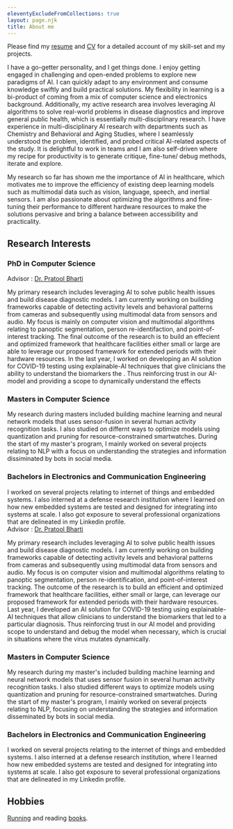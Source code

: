 ```yaml
---
eleventyExcludeFromCollections: true
layout: page.njk
title: About me
---
```


Please find my [resume]() and [CV]() for a detailed account of my skill-set and my projects. 

I have a go-getter personality, and I get things done. I enjoy getting engaged in challenging and open-ended problems to explore new paradigms of AI. I can quickly adapt to any environment and consume knowledge swiftly and build practical solutions. My flexibility in learning is a bi-product of coming from a mix of computer science and electronics background. Additionally, my active research area involves leveraging AI algorithms to solve real-world problems in disease diagnostics and improve general public health, which is essentially multi-disciplinary research. I have experience in multi-disciplinary AI research with departments such as Chemistry and Behavioral and Aging Studies, where I seamlessly understood the problem,  identified, and probed critical AI-related aspects of the study. It is delightful to work in teams and I am also self-driven where my recipe for productivity is to generate critique, fine-tune/ debug methods, iterate and explore.   

My research so far has shown me the importance of AI in healthcare, which motivates me to improve the efficiency of existing deep learning models such as multimodal data such as vision, language, speech, and inertial sensors. I am also passionate about optimizing the algorithms and fine-tuning their performance to different hardware resources to make the solutions pervasive and bring a balance between accessibility and practicality.  


## Research Interests 

### PhD in Computer Science

Advisor : [Dr. Pratool Bharti](https://pratoolbharti.github.io/NIU/)   

My primary research includes leveraging AI to solve public health issues and build disease diagnostic models. I am currently working on building frameworks capable of detecting activity levels and behavioral patterns from cameras and subsequently using multimodal data from sensors and audio. My focus is mainly on computer vision and multimodal algorithms relating to panoptic segmentation, person re-identifaction, and point-of-interest tracking. The final outcome of the research is to build an effecient and optimized framework that healthcare facilities either small or large are able to leverage our proposed framework for extended periods with their hardware resources. In the last year, I worked on developing an AI solution for COVID-19 testing using explainable-AI techniques that give clinicians the ability to understand the biomarkers the . Thus reinforcing trust in our AI-model and providing a scope to dynamically understand the effects 
  

### Masters in Computer Science 
  
My research during masters included building machine learning and neural network models that uses sensor-fusion in several human activity recognition tasks. I also studied on differnt ways to optimize models using quantization and pruning for resource-constrained smartwatches. During the start of my master's program, I mainly worked on several projects relating to NLP with a focus on understanding the strategies and information dissiminated by bots in social media. 


### Bachelors in Electronics and Communication Engineering   

I worked on several projects relating to internet of things and embedded systems. I also interned at a defense research institution where I learned on how new embedded systems are tested and designed for integrating into systems at scale. I also got exposure to several professional organizations that are delineated in my Linkedin profile.   
Advisor : [Dr. Pratool Bharti](https://pratoolbharti.github.io/NIU/)   

My primary research includes leveraging AI to solve public health issues and build disease diagnostic models. I am currently working on building frameworks capable of detecting activity levels and behavioral patterns from cameras and subsequently using multimodal data from sensors and audio. My focus is on computer vision and multimodal algorithms relating to panoptic segmentation, person re-identification, and point-of-interest tracking. The outcome of the research is to build an efficient and optimized framework that healthcare facilities, either small or large, can leverage our proposed framework for extended periods with their hardware resources. Last year, I developed an AI solution for COVID-19 testing using explainable-AI techniques that allow clinicians to understand the biomarkers that led to a particular diagnosis. Thus reinforcing trust in our AI model and providing scope to understand and debug the model when necessary, which is crucial in situations where the virus mutates dynamically. 
  

### Masters in Computer Science 
  
My research during my master's included building machine learning and neural network models that uses sensor fusion in several human activity recognition tasks. I also studied different ways to optimize models using quantization and pruning for resource-constrained smartwatches. During the start of my master's program, I mainly worked on several projects relating to NLP, focusing on understanding the strategies and information disseminated by bots in social media. 


### Bachelors in Electronics and Communication Engineering   

I worked on several projects relating to the internet of things and embedded systems. I also interned at a defense research institution, where I learned how new embedded systems are tested and designed for integrating into systems at scale. I also got exposure to several professional organizations that are delineated in my Linkedin profile.   

## Hobbies

[Running](https://www.strava.com/athletes/60983534) and reading [books](https://twitter.com/home).